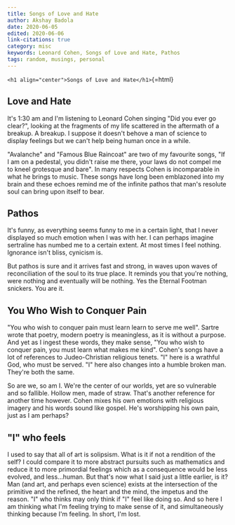 ```yaml
---
title: Songs of Love and Hate
author: Akshay Badola
date: 2020-06-05
edited: 2020-06-06
link-citations: true
category: misc
keywords: Leonard Cohen, Songs of Love and Hate, Pathos
tags: random, musings, personal
---
```


`<h1 align="center">Songs of Love and Hate</h1>`{=html}

## Love and Hate

It's 1:30 am and I'm listening to Leonard Cohen singing "Did you ever go clear?",
looking at the fragments of my life scattered in the aftermath of a breakup. A
breakup. I suppose it doesn't behove a man of science to display feelings but we
can't help being human once in a while.

"Avalanche" and "Famous Blue Raincoat" are two of my favourite songs, "If I am
on a pedestal, you didn't raise me there, your laws do not compel me to kneel
grotesque and bare". In many respects Cohen is incomparable in what he brings to
music. These songs have long been emblazoned into my brain and these echoes
remind me of the infinite pathos that man's resolute soul can bring upon itself
to bear.

## Pathos

It's funny, as everything seems funny to me in a certain light, that I never
displayed so much emotion when I was with her. I can perhaps imagine sertraline
has numbed me to a certain extent. At most times I feel nothing. Ignorance isn't
bliss, cynicism is.

But pathos is sure and it arrives fast and strong, in waves upon waves of
reconciliation of the soul to its true place. It reminds you that you're
nothing, were nothing and eventually will be nothing. Yes the Eternal Footman
snickers. You are it.

## You Who Wish to Conquer Pain

"You who wish to conquer pain must learn learn to serve me well". Sartre wrote
that poetry, modern poetry is meaningless, as it is without a purpose. And yet
as I ingest these words, they make sense, "You who wish to conquer pain, you
must learn what makes me kind". Cohen's songs have a lot of references to
Judeo-Christian religious tenets. "I" here is a wrathful God, who must be
served. "I" here also changes into a humble broken man. They're both the same.

So are we, so am I. We're the center of our worlds, yet are so vulnerable and so
fallible. Hollow men, made of straw. That's another reference for another time
however. Cohen mixes his own emotions with religious imagery and his words sound
like gospel. He's worshipping his own pain, just as I am perhaps?

## "I" who feels

I used to say that all of art is solipsism. What is it if not a rendition of the
self? I could compare it to more abstract pursuits such as mathematics and
reduce it to more primordial feelings which as a consequence would be less
evolved, and less...human. But that's now what I said just a little earlier, is
it? Man (and art, and perhaps even science) exists at the intersection of the
primitive and the refined, the heart and the mind, the impetus and the
reason. "I" who thinks may only think if "I" feel like doing so. And so here I
am thinking what I'm feeling trying to make sense of it, and simultaneously
thinking because I'm feeling. In short, I'm lost.
